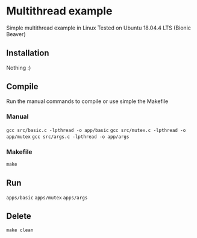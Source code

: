 # Multithread example
Simple multithread example in Linux
Tested on Ubuntu 18.04.4 LTS (Bionic Beaver)

## Installation
Nothing :)

## Compile
Run the manual commands to compile or use simple the Makefile

### Manual
`gcc src/basic.c -lpthread -o app/basic`
`gcc src/mutex.c -lpthread -o app/mutex`
`gcc src/args.c -lpthread -o app/args`

### Makefile
`make`

## Run
`apps/basic`
`apps/mutex`
`apps/args`

## Delete
`make clean`
